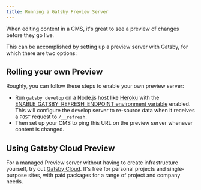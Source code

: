 ```yaml
---
title: Running a Gatsby Preview Server
---
```


When editing content in a CMS, it's great to see a preview of changes before they go live.

This can be accomplished by setting up a preview server with Gatsby, for which there are two options:

## Rolling your own Preview

Roughly, you can follow these steps to enable your own preview server:

- Run `gatsby develop` on a Node.js host like [Heroku](/docs/how-to/previews-deploys-hosting/deploying-to-heroku/) with the [ENABLE_GATSBY_REFRESH_ENDPOINT environment variable](/docs/how-to/local-development/environment-variables/#reserved-environment-variables) enabled. This will configure the develop server to re-source data when it receives a `POST` request to `/__refresh`.
- Then set up your CMS to ping this URL on the preview server whenever content is changed.

## Using Gatsby Cloud Preview

For a managed Preview server without having to create infrastructure yourself, try out [Gatsby Cloud](https://www.gatsbyjs.com/cloud). It's free for personal projects and single-purpose sites, with paid packages for a range of project and company needs.
